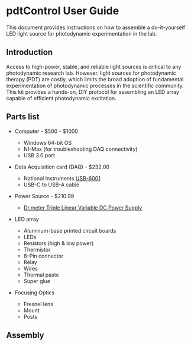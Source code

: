 # pdtControl User Guide

This document provides instructions on how to assemble a do-it-yourself LED light source for photodynamic experimentation in the lab.


## Introduction

Access to high-power, stable, and reliable light sources is critical to any photodynamic research lab. However, light sources for photodynamic therapy (PDT) are costly, which limits the broad adoption of fundamental experimentation of photodynamic processes in the scientific community. This kit provides a hands-on, DIY protocol for assembling an LED array capable of efficient photodynamic excitation.


## Parts list

* Computer - $500 - $1000
  * Windows 64-bit OS
  * NI-Max (for troubleshooting DAQ connectivity)
  * USB 3.0 port


* Data Acquisition card (DAQ)  -  $232.00
  * National Instruments [USB-6001](http://www.ni.com/en-us/support/model.usb-6001.html)
  * USB-C to USB-A cable


* Power Source  -  $210.99
  * [Dr.meter Triple Linear Variable DC Power Supply](https://www.amazon.com/gp/product/B009622HC2/ref=ppx_yo_dt_b_asin_title_o02_s01?ie=UTF8&psc=1)


* LED array
  * Aluminum-base printed circuit boards
  * LEDs
  * Resistors (high & low power)
  * Thermistor
  * 8-Pin connector
  * Relay
  * Wires
  * Thermal paste
  * Super glue


* Focusing Optics
  * Fresnel lens
  * Mount
  * Posts


## Assembly
